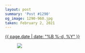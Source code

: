 ```yaml
---
layout: post
summary: 'Post #1290'
og_image: 1290-960.jpg
taken: February 2, 2021
---
```


<div class="post">
 <time>
  <a href="/1290">
   {{ page.date | date: "%B %-d, %Y" }}
  </a>
 </time>
 <a href="/1290">
  <figure data-taken="2/2/2021">
   <img sizes="(min-width: 700px) 50vw, calc(100vw - 2rem)" src="{{ site.assets_url }}/1290-480.jpg" srcset="{{ site.assets_url }}/1290-240.jpg 240w, {{ site.assets_url }}/1290-480.jpg 480w, {{ site.assets_url }}/1290-720.jpg 720w, {{ site.assets_url }}/1290-960.jpg 960w"/>
  </figure>
 </a>
</div>
